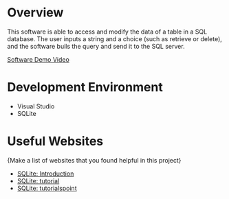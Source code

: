 # Overview

This software is able to access and modify the data of a table in a SQL database. The user inputs a string and a choice (such as retrieve or delete), and the software buils the query and send it to the SQL server.

[Software Demo Video](http://youtube.link.goes.here)

# Development Environment

* Visual Studio
* SQLite

# Useful Websites

{Make a list of websites that you found helpful in this project}
* [SQLite: Introduction](https://www.sqlitetutorial.net/)
* [SQLite: tutorial](https://docs.python.org/3.8/library/sqlite3.html)
* [SQLite: tutorialspoint](https://www.tutorialspoint.com/sqlite/sqlite_python.htm)